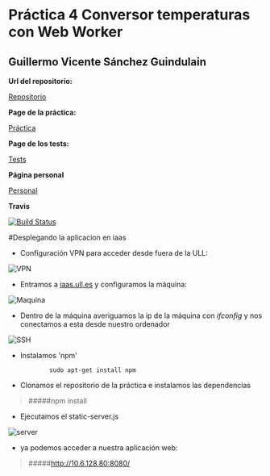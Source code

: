 # Práctica 4 Conversor temperaturas con Web Worker
## Guillermo Vicente Sánchez Guindulain

**Url del repositorio:** 

[Repositorio](https://github.com/alu0100777154/temperature-2.0/tree/master)

**Page de la práctica:** 

[Práctica](http://alu0100777154.github.io/temperature-2.0/)

**Page de los tests:** 

[Tests](http://alu0100777154.github.io/temperature-2.0/vendor)

**Página personal**

[Personal](http://alu0100777154.github.io)

**Travis**

[![Build Status](https://travis-ci.org/alu0100777154/temperature-2.0.svg?branch=master)](https://travis-ci.org/alu0100777154/temperature-2.0)


#Desplegando la aplicacion en iaas

* Configuración VPN para acceder desde fuera de la ULL:

![VPN](http://i.imgur.com/6hdYjU5.png)

* Entramos a [iaas.ull.es](iaas.ull.es) y configuramos la máquina:

![Maquina](http://i.imgur.com/XRNYzkT.png)

* Dentro de la máquina averiguamos la ip de la máquina con _ifconfig_ y nos conectamos a esta desde nuestro ordenador
 
![SSH](http://i.imgur.com/HGVgQOk.png)

* Instalamos 'npm'

              sudo apt-get install npm

* Clonamos el repositorio de la práctica e instalamos las dependencias

>#####npm install

* Ejecutamos el static-server.js

![server](http://i.imgur.com/dpDaFHo.png)

* ya podemos acceder a nuestra aplicación web:
>#####http://10.6.128.80:8080/
